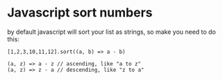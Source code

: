 # Javascript sort numbers

by default javascript will sort your list as strings, so
make you need to do this:

```
[1,2,3,10,11,12].sort((a, b) => a - b)

(a, z) => a - z // ascending, like "a to z"
(a, z) => z - a // descending, like "z to a"
```

